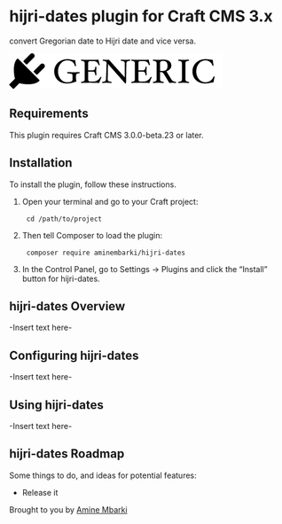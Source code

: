 # hijri-dates plugin for Craft CMS 3.x

 convert Gregorian date to Hijri date and vice versa.

![Screenshot](resources/img/plugin-logo.png)

## Requirements

This plugin requires Craft CMS 3.0.0-beta.23 or later.

## Installation

To install the plugin, follow these instructions.

1. Open your terminal and go to your Craft project:

        cd /path/to/project

2. Then tell Composer to load the plugin:

        composer require aminembarki/hijri-dates

3. In the Control Panel, go to Settings → Plugins and click the “Install” button for hijri-dates.

## hijri-dates Overview

-Insert text here-

## Configuring hijri-dates

-Insert text here-

## Using hijri-dates

-Insert text here-

## hijri-dates Roadmap

Some things to do, and ideas for potential features:

* Release it

Brought to you by [Amine Mbarki](https://github.com/aminembarki)
